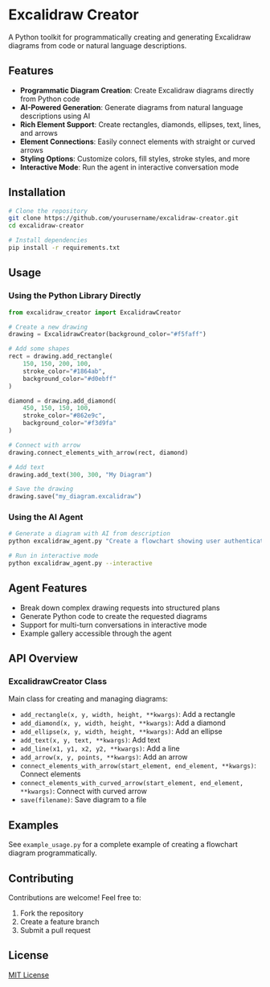 # Excalidraw Creator

A Python toolkit for programmatically creating and generating Excalidraw diagrams from code or natural language descriptions.

## Features

- **Programmatic Diagram Creation**: Create Excalidraw diagrams directly from Python code
- **AI-Powered Generation**: Generate diagrams from natural language descriptions using AI
- **Rich Element Support**: Create rectangles, diamonds, ellipses, text, lines, and arrows
- **Element Connections**: Easily connect elements with straight or curved arrows
- **Styling Options**: Customize colors, fill styles, stroke styles, and more
- **Interactive Mode**: Run the agent in interactive conversation mode

## Installation

```bash
# Clone the repository
git clone https://github.com/yourusername/excalidraw-creator.git
cd excalidraw-creator

# Install dependencies
pip install -r requirements.txt
```

## Usage

### Using the Python Library Directly

```python
from excalidraw_creator import ExcalidrawCreator

# Create a new drawing
drawing = ExcalidrawCreator(background_color="#f5faff")

# Add some shapes
rect = drawing.add_rectangle(
    150, 150, 200, 100,
    stroke_color="#1864ab",
    background_color="#d0ebff"
)

diamond = drawing.add_diamond(
    450, 150, 150, 100,
    stroke_color="#862e9c",
    background_color="#f3d9fa"
)

# Connect with arrow
drawing.connect_elements_with_arrow(rect, diamond)

# Add text
drawing.add_text(300, 300, "My Diagram")

# Save the drawing
drawing.save("my_diagram.excalidraw")
```

### Using the AI Agent

```bash
# Generate a diagram with AI from description
python excalidraw_agent.py "Create a flowchart showing user authentication process" --output auth_flow

# Run in interactive mode
python excalidraw_agent.py --interactive
```

## Agent Features

- Break down complex drawing requests into structured plans
- Generate Python code to create the requested diagrams
- Support for multi-turn conversations in interactive mode
- Example gallery accessible through the agent

## API Overview

### ExcalidrawCreator Class

Main class for creating and managing diagrams:

- `add_rectangle(x, y, width, height, **kwargs)`: Add a rectangle
- `add_diamond(x, y, width, height, **kwargs)`: Add a diamond
- `add_ellipse(x, y, width, height, **kwargs)`: Add an ellipse
- `add_text(x, y, text, **kwargs)`: Add text
- `add_line(x1, y1, x2, y2, **kwargs)`: Add a line
- `add_arrow(x, y, points, **kwargs)`: Add an arrow
- `connect_elements_with_arrow(start_element, end_element, **kwargs)`: Connect elements
- `connect_elements_with_curved_arrow(start_element, end_element, **kwargs)`: Connect with curved arrow
- `save(filename)`: Save diagram to a file

## Examples

See `example_usage.py` for a complete example of creating a flowchart diagram programmatically.

## Contributing

Contributions are welcome! Feel free to:

1. Fork the repository
2. Create a feature branch
3. Submit a pull request

## License

[MIT License](LICENSE)
